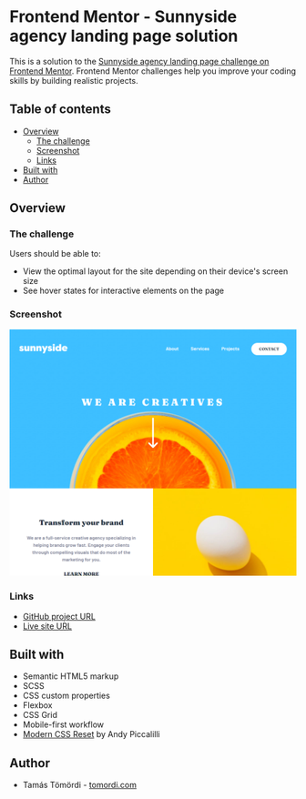 # Frontend Mentor - Sunnyside agency landing page solution

This is a solution to the [Sunnyside agency landing page challenge on Frontend Mentor](https://www.frontendmentor.io/challenges/sunnyside-agency-landing-page-7yVs3B6ef). Frontend Mentor challenges help you improve your coding skills by building realistic projects.

## Table of contents

- [Overview](#overview)
  - [The challenge](#the-challenge)
  - [Screenshot](#screenshot)
  - [Links](#links)
- [Built with](#built-with)
- [Author](#author)

## Overview

### The challenge

Users should be able to:

- View the optimal layout for the site depending on their device's screen size
- See hover states for interactive elements on the page

### Screenshot

![Screenshot of my solution](./design/screenshot.png)

### Links

- [GitHub project URL](https://github.com/tamastomordi/sunnyside-agency-landing-page)
- [Live site URL](https://friendly-almeida-31368d.netlify.app)

## Built with

- Semantic HTML5 markup
- SCSS
- CSS custom properties
- Flexbox
- CSS Grid
- Mobile-first workflow
- [Modern CSS Reset](https://github.com/andy-piccalilli/modern-css-reset) by Andy Piccalilli

## Author

- Tamás Tömördi - [tomordi.com](https://www.tomordi.com)
